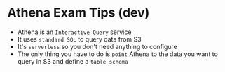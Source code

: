 # Athena Exam Tips (dev)

- Athena is an `Interactive Query` service
- It uses `standard SQL` to query data from S3
- It's `serverless` so you don't need anything to configure
- The only thing you have to do is `point` Athena to the data you want to query in S3 and define a `table schema`
